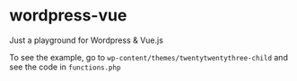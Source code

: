 # wordpress-vue
Just a playground for Wordpress &amp; Vue.js


To see the example, go to `wp-content/themes/twentytwentythree-child` and see the code in `functions.php`
